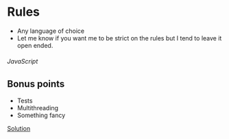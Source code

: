 # Rules

* Any language of choice
* Let me know if you want me to be strict on the rules but I tend to leave it open ended.

###### JavaScript

## Bonus points

* Tests
* Multithreading
* Something fancy

[Solution](<https://www.geeksforgeeks.org/shellsort/> "shell sort")